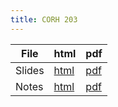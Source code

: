 ```yaml
---
title: CORH 203
---
```


| File | html | pdf |
| --- | --- | --- |
| Slides | [html](/files/2022_corh-203_slides_short.html) | [pdf](/files/2022_corh-203_slides_short.pdf) |
| Notes | [html](/files/2022_corh-203_notes_short.md) | [pdf](/files/2022_corh-203_notes_short.pdf) |
